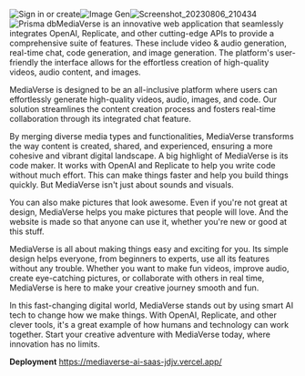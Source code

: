 ![Sign in  or create](https://github.com/Ravindra3609/Mediaverse-AI-saas/assets/84234685/7dd56987-0601-493e-bc39-f2ac5b9753d8)![Image Gen](https://github.com/Ravindra3609/Mediaverse-AI-saas/assets/84234685/f6869948-f57e-4868-8f82-9183d8b1687f)![Screenshot_20230806_210434](https://github.com/Ravindra3609/Mediaverse-AI-saas/assets/84234685/4fa8ee22-d0df-4720-ae68-19a395ba7d95)![Prisma db](https://github.com/Ravindra3609/Mediaverse-AI-saas/assets/84234685/0a6cba34-ebda-4116-b546-df12b22c4f8a)MediaVerse is an innovative web application that seamlessly integrates OpenAI, Replicate, and
other cutting-edge APIs to provide a comprehensive suite of features. These include video & audio 
generation, real-time chat, code generation, and image generation. The platform's user-friendly 
the interface allows for the effortless creation of high-quality videos, audio content, and images. 

MediaVerse is designed to be an all-inclusive platform where users can effortlessly generate high-quality videos, audio, images, and code. Our solution streamlines the content creation process 
and fosters real-time collaboration through its integrated chat feature. 

By merging diverse media types and functionalities, MediaVerse transforms the way content is 
created, shared, and experienced, ensuring a more cohesive and vibrant digital landscape. 
A big highlight of MediaVerse is its code maker. It works with OpenAI and Replicate to help you 
write code without much effort. This can make things faster and help you build things quickly. 
But MediaVerse isn't just about sounds and visuals. 

You can also make pictures that look awesome. Even if you're not great at design, MediaVerse 
helps you make pictures that people will love. And the website is made so that anyone can use it, 
whether you're new or good at this stuff. 

MediaVerse is all about making things easy and exciting for you. Its simple design helps everyone, 
from beginners to experts, use all its features without any trouble. Whether you want to make fun 
videos, improve audio, create eye-catching pictures, or collaborate with others in real time, 
MediaVerse is here to make your creative journey smooth and fun. 

In this fast-changing digital world, MediaVerse stands out by using smart AI tech to change how 
we make things. With OpenAI, Replicate, and other clever tools, it's a great example of how 
humans and technology can work together. Start your creative adventure with MediaVerse today, 
where innovation has no limits.



**Deployment**
https://mediaverse-ai-saas-jdjv.vercel.app/
